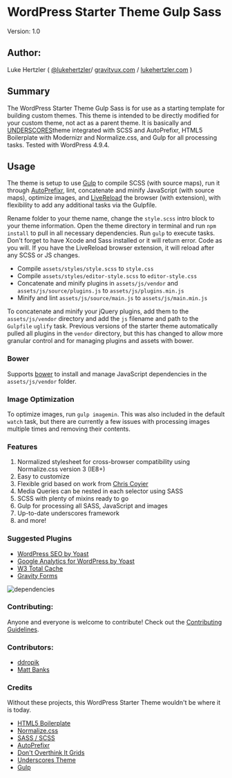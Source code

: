 # WordPress Starter Theme Gulp Sass

Version: 1.0

## Author:

Luke Hertzler ( [@lukehertzler](http://instagram.com/lukehertzler)/ [gravityux.com](http://www.gravityux.com) / [lukehertzler.com](http://lukehertzler.com) )

## Summary

The WordPress Starter Theme Gulp Sass is for use as a starting template for building custom themes. This theme is intended to be directly modified for your custom theme, not act as a parent theme.  It is basically and [UNDERSCORES](https://underscores.me/)theme integrated with SCSS and AutoPrefixr, HTML5 Boilerplate with Modernizr and Normalize.css, and Gulp for all processing tasks. Tested with WordPress 4.9.4.

## Usage

The theme is setup to use [Gulp](https://gulpjs.com/) to compile SCSS (with source maps), run it through [AutoPrefixr](https://github.com/ai/autoprefixer), lint, concatenate and minify JavaScript (with source maps), optimize images, and [LiveReload](http://livereload.com/) the browser (with extension), with flexibility to add any additional tasks via the Gulpfile.

Rename folder to your theme name, change the `style.scss` intro block to your theme information. Open the theme directory in terminal and run `npm install` to pull in all necessary dependencies. Run `gulp` to execute tasks. Don't forget to have Xcode and Sass installed or it will return error. Code as you will. If you have the LiveReload browser extension, it will reload after any SCSS or JS changes.

- Compile `assets/styles/style.scss` to `style.css`
- Compile `assets/styles/editor-style.scss` to `editor-style.css`
- Concatenate and minify plugins in `assets/js/vendor` and `assets/js/source/plugins.js` to `assets/js/plugins.min.js`
- Minify and lint `assets/js/source/main.js` to `assets/js/main.min.js`

To concatenate and minify your jQuery plugins, add them to the `assets/js/vendor` directory and add the `js` filename and path to the `Gulpfile` `uglify` task. Previous versions of the starter theme automatically pulled all plugins in the `vendor` directory, but this has changed to allow more granular control and for managing plugins and assets with bower.

### Bower

Supports [bower](https://github.com/bower/bower) to install and manage JavaScript dependencies in the `assets/js/vendor` folder.

### Image Optimization

To optimize images, run `gulp imagemin`. This was also included in the default `watch` task, but there are currently a few issues with processing images multiple times and removing their contents.

### Features

1. Normalized stylesheet for cross-browser compatibility using Normalize.css version 3 (IE8+)
2. Easy to customize
3. Flexible grid based on work from [Chris Coyier](https://twitter.com/chriscoyier)
4. Media Queries can be nested in each selector using SASS
5. SCSS with plenty of mixins ready to go
6. Gulp for processing all SASS, JavaScript and images
7. Up-to-date underscores framework
8. and more!

### Suggested Plugins

* [WordPress SEO by Yoast](http://wordpress.org/extend/plugins/wordpress-seo/)
* [Google Analytics for WordPress by Yoast](http://wordpress.org/extend/plugins/google-analytics-for-wordpress/)
* [W3 Total Cache](http://wordpress.org/extend/plugins/w3-total-cache/)
* [Gravity Forms](http://www.gravityforms.com/)

![dependencies](https://david-dm.org/mattbanks/WordPress-Starter-Theme.png)

### Contributing:

Anyone and everyone is welcome to contribute! Check out the [Contributing Guidelines](CONTRIBUTING.md).

### Contributors:

- [ddropik](https://github.com/ddropik)
- [Matt Banks](http://www.mattbanks.me)

### Credits

Without these projects, this WordPress Starter Theme wouldn't be where it is today.

* [HTML5 Boilerplate](http://html5boilerplate.com)
* [Normalize.css](http://necolas.github.com/normalize.css)
* [SASS / SCSS](http://sass-lang.com/)
* [AutoPrefixr](https://github.com/ai/autoprefixer)
* [Don't Overthink It Grids](css-tricks.com/dont-overthink-it-grids/)
* [Underscores Theme](https://github.com/Automattic/_s)
* [Gulp](http://gulpjs.com/)

